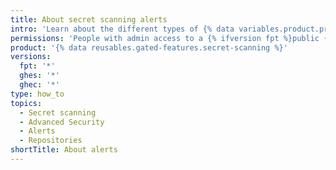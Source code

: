 ```yaml
---
title: About secret scanning alerts
intro: 'Learn about the different types of {% data variables.product.prodname_secret_scanning %} alerts for your repository.'
permissions: 'People with admin access to a {% ifversion fpt %}public {% endif %}repository can manage secret scanning alerts for the repository.'
product: '{% data reusables.gated-features.secret-scanning %}'
versions:
  fpt: '*'
  ghes: '*'
  ghec: '*'
type: how_to
topics:
  - Secret scanning
  - Advanced Security
  - Alerts
  - Repositories
shortTitle: About alerts
---
```


